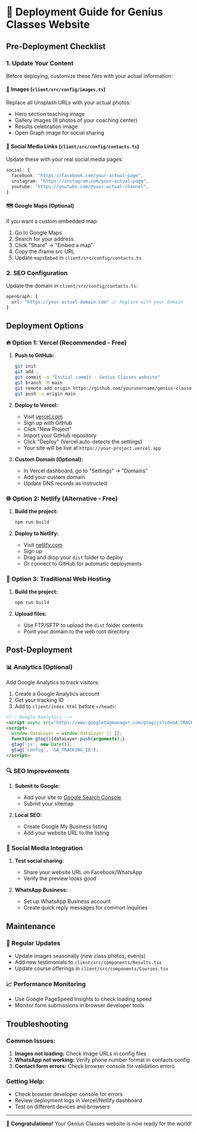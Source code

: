 # 🚀 Deployment Guide for Genius Classes Website

## Pre-Deployment Checklist

### 1. Update Your Content
Before deploying, customize these files with your actual information:

#### 📸 Images (`client/src/config/images.ts`)
Replace all Unsplash URLs with your actual photos:
- Hero section teaching image
- Gallery images (8 photos of your coaching center)
- Results celebration image
- Open Graph image for social sharing

#### 📱 Social Media Links (`client/src/config/contacts.ts`)
Update these with your real social media pages:
```typescript
social: {
  facebook: "https://facebook.com/your-actual-page",
  instagram: "https://instagram.com/your-actual-page", 
  youtube: "https://youtube.com/@your-actual-channel",
}
```

#### 🗺️ Google Maps (Optional)
If you want a custom embedded map:
1. Go to Google Maps
2. Search for your address
3. Click "Share" → "Embed a map"
4. Copy the iframe src URL
5. Update `mapsEmbed` in `client/src/config/contacts.ts`

### 2. SEO Configuration
Update the domain in `client/src/config/contacts.ts`:
```typescript
openGraph: {
  url: "https://your-actual-domain.com" // Replace with your domain
}
```

## Deployment Options

### 🔥 Option 1: Vercel (Recommended - Free)

1. **Push to GitHub:**
   ```bash
   git init
   git add .
   git commit -m "Initial commit - Genius Classes website"
   git branch -M main
   git remote add origin https://github.com/yourusername/genius-classes-website.git
   git push -u origin main
   ```

2. **Deploy to Vercel:**
   - Visit [vercel.com](https://vercel.com)
   - Sign up with GitHub
   - Click "New Project" 
   - Import your GitHub repository
   - Click "Deploy" (Vercel auto-detects the settings)
   - Your site will be live at `https://your-project.vercel.app`

3. **Custom Domain (Optional):**
   - In Vercel dashboard, go to "Settings" → "Domains"
   - Add your custom domain
   - Update DNS records as instructed

### 🌐 Option 2: Netlify (Alternative - Free)

1. **Build the project:**
   ```bash
   npm run build
   ```

2. **Deploy to Netlify:**
   - Visit [netlify.com](https://netlify.com)
   - Sign up
   - Drag and drop your `dist` folder to deploy
   - Or connect to GitHub for automatic deployments

### 💾 Option 3: Traditional Web Hosting

1. **Build the project:**
   ```bash
   npm run build
   ```

2. **Upload files:**
   - Use FTP/SFTP to upload the `dist` folder contents
   - Point your domain to the web root directory

## Post-Deployment

### 📊 Analytics (Optional)
Add Google Analytics to track visitors:
1. Create a Google Analytics account
2. Get your tracking ID
3. Add to `client/index.html` before `</head>`:
```html
<!-- Google Analytics -->
<script async src="https://www.googletagmanager.com/gtag/js?id=GA_TRACKING_ID"></script>
<script>
  window.dataLayer = window.dataLayer || [];
  function gtag(){dataLayer.push(arguments);}
  gtag('js', new Date());
  gtag('config', 'GA_TRACKING_ID');
</script>
```

### 🔍 SEO Improvements
1. **Submit to Google:**
   - Add your site to [Google Search Console](https://search.google.com/search-console)
   - Submit your sitemap

2. **Local SEO:**
   - Create Google My Business listing
   - Add your website URL to the listing

### 📱 Social Media Integration
1. **Test social sharing:**
   - Share your website URL on Facebook/WhatsApp
   - Verify the preview looks good

2. **WhatsApp Business:**
   - Set up WhatsApp Business account
   - Create quick reply messages for common inquiries

## Maintenance

### 🔄 Regular Updates
- Update images seasonally (new class photos, events)
- Add new testimonials to `client/src/components/Results.tsx`
- Update course offerings in `client/src/components/Courses.tsx`

### 📈 Performance Monitoring
- Use Google PageSpeed Insights to check loading speed
- Monitor form submissions in browser developer tools

## Troubleshooting

### Common Issues:
1. **Images not loading:** Check image URLs in config files
2. **WhatsApp not working:** Verify phone number format in contacts config
3. **Contact form errors:** Check browser console for validation errors

### Getting Help:
- Check browser developer console for errors
- Review deployment logs in Vercel/Netlify dashboard
- Test on different devices and browsers

---

🎉 **Congratulations!** Your Genius Classes website is now ready for the world!